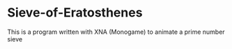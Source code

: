 # Sieve-of-Eratosthenes
This is a program written with XNA (Monogame) to animate a prime number sieve
